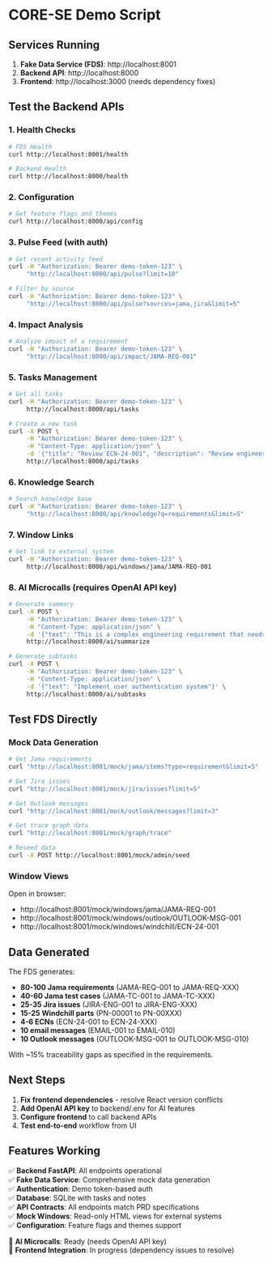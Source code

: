 # CORE-SE Demo Script

## Services Running

1. **Fake Data Service (FDS)**: http://localhost:8001
2. **Backend API**: http://localhost:8000
3. **Frontend**: http://localhost:3000 (needs dependency fixes)

## Test the Backend APIs

### 1. Health Checks
```bash
# FDS Health
curl http://localhost:8001/health

# Backend Health  
curl http://localhost:8000/health
```

### 2. Configuration
```bash
# Get feature flags and themes
curl http://localhost:8000/api/config
```

### 3. Pulse Feed (with auth)
```bash
# Get recent activity feed
curl -H "Authorization: Bearer demo-token-123" \
     "http://localhost:8000/api/pulse?limit=10"

# Filter by source
curl -H "Authorization: Bearer demo-token-123" \
     "http://localhost:8000/api/pulse?sources=jama,jira&limit=5"
```

### 4. Impact Analysis
```bash
# Analyze impact of a requirement
curl -H "Authorization: Bearer demo-token-123" \
     "http://localhost:8000/api/impact/JAMA-REQ-001"
```

### 5. Tasks Management
```bash
# Get all tasks
curl -H "Authorization: Bearer demo-token-123" \
     http://localhost:8000/api/tasks

# Create a new task
curl -X POST \
     -H "Authorization: Bearer demo-token-123" \
     -H "Content-Type: application/json" \
     -d '{"title": "Review ECN-24-001", "description": "Review engineering change notice", "priority": "high"}' \
     http://localhost:8000/api/tasks
```

### 6. Knowledge Search
```bash
# Search knowledge base
curl -H "Authorization: Bearer demo-token-123" \
     "http://localhost:8000/api/knowledge?q=requirements&limit=5"
```

### 7. Window Links
```bash
# Get link to external system
curl -H "Authorization: Bearer demo-token-123" \
     http://localhost:8000/api/windows/jama/JAMA-REQ-001
```

### 8. AI Microcalls (requires OpenAI API key)
```bash
# Generate summary
curl -X POST \
     -H "Authorization: Bearer demo-token-123" \
     -H "Content-Type: application/json" \
     -d '{"text": "This is a complex engineering requirement that needs to be broken down into manageable components for implementation and testing."}' \
     http://localhost:8000/ai/summarize

# Generate subtasks
curl -X POST \
     -H "Authorization: Bearer demo-token-123" \
     -H "Content-Type: application/json" \
     -d '{"text": "Implement user authentication system"}' \
     http://localhost:8000/ai/subtasks
```

## Test FDS Directly

### Mock Data Generation
```bash
# Get Jama requirements
curl "http://localhost:8001/mock/jama/items?type=requirement&limit=5"

# Get Jira issues
curl "http://localhost:8001/mock/jira/issues?limit=5"

# Get Outlook messages
curl "http://localhost:8001/mock/outlook/messages?limit=3"

# Get trace graph data
curl "http://localhost:8001/mock/graph/trace"

# Reseed data
curl -X POST http://localhost:8001/mock/admin/seed
```

### Window Views
Open in browser:
- http://localhost:8001/mock/windows/jama/JAMA-REQ-001
- http://localhost:8001/mock/windows/outlook/OUTLOOK-MSG-001
- http://localhost:8001/mock/windows/windchill/ECN-24-001

## Data Generated

The FDS generates:
- **80-100 Jama requirements** (JAMA-REQ-001 to JAMA-REQ-XXX)
- **40-60 Jama test cases** (JAMA-TC-001 to JAMA-TC-XXX)
- **25-35 Jira issues** (JIRA-ENG-001 to JIRA-ENG-XXX)
- **15-25 Windchill parts** (PN-00001 to PN-00XXX)
- **4-6 ECNs** (ECN-24-001 to ECN-24-XXX)
- **10 email messages** (EMAIL-001 to EMAIL-010)
- **10 Outlook messages** (OUTLOOK-MSG-001 to OUTLOOK-MSG-010)

With ~15% traceability gaps as specified in the requirements.

## Next Steps

1. **Fix frontend dependencies** - resolve React version conflicts
2. **Add OpenAI API key** to backend/.env for AI features
3. **Configure frontend** to call backend APIs
4. **Test end-to-end** workflow from UI

## Features Working

✅ **Backend FastAPI**: All endpoints operational  
✅ **Fake Data Service**: Comprehensive mock data generation  
✅ **Authentication**: Demo token-based auth  
✅ **Database**: SQLite with tasks and notes  
✅ **API Contracts**: All endpoints match PRD specifications  
✅ **Mock Windows**: Read-only HTML views for external systems  
✅ **Configuration**: Feature flags and themes support  

🔄 **AI Microcalls**: Ready (needs OpenAI API key)  
🔄 **Frontend Integration**: In progress (dependency issues to resolve)
